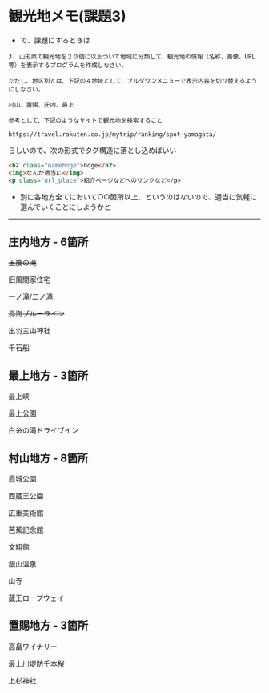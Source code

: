 # 観光地メモ(課題3)

- で、課題にするときは
```
3. 山形県の観光地を２０個に以上ついて地域に分類して、観光地の情報（名称、画像、URL等）を表示するプログラムを作成しなさい。

ただし、地区別とは、下記の４地域として、プルダウンメニューで表示内容を切り替えるようにしなさい。

村山、置賜、庄内、最上

参考として、下記のようなサイトで観光地を検索すること

https://travel.rakuten.co.jp/mytrip/ranking/spot-yamagata/

```

らしいので、次の形式でタグ構造に落とし込めばいい

```html
<h2 claas="namehoge">hoge</h2>
<img>なんか適当に</img>
<p class="url_place">紹介ページなどへのリンクなど</p>
```


- 別に各地方全てにおいて○○箇所以上、というのはないので、適当に気軽に選んでいくことにしようかと

---

## 庄内地方 - 6箇所
~~玉簾の滝~~

旧風間家住宅

一ノ滝/二ノ滝

~~鳥海ブルーライン~~

出羽三山神社

千石船


## 最上地方 - 3箇所
最上峡

最上公園

白糸の滝ドライブイン

## 村山地方 - 8箇所
霞城公園

西蔵王公園

広重美術館

芭蕉記念館

文翔館

銀山温泉

山寺

蔵王ロープウェイ


## 置賜地方 - 3箇所
高畠ワイナリー

最上川堤防千本桜

上杉神社

